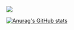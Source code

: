 <img src="https://capsule-render.vercel.app/api?type=waving&color=timeGradient&height=250&section=header&text=Gardenii's Github&fontSize=50&fontAlignY=40" />

[![Anurag's GitHub stats](https://github-readme-stats.vercel.app/api?username=jwc406&hide=stars,issues)](https://github.com/anuraghazra/github-readme-stats)

<!--
**jwc406/jwc406** is a ✨ _special_ ✨ repository because its `README.md` (this file) appears on your GitHub profile.
Here are some ideas to get you started:

- 🔭 I’m currently working on ...
- 🌱 I’m currently learning ...
- 👯 I’m looking to collaborate on ...
- 🤔 I’m looking for help with ...
- 💬 Ask me about ...
- 📫 How to reach me: ...
- 😄 Pronouns: ...
- ⚡ Fun fact: ...
-->

